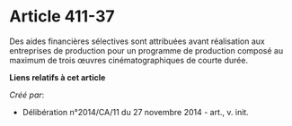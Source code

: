 # Article 411-37

Des aides financières sélectives sont attribuées avant réalisation aux entreprises de production pour un programme de
production composé au maximum de trois œuvres cinématographiques de courte durée.

**Liens relatifs à cet article**

_Créé par_:

  - Délibération n°2014/CA/11 du 27 novembre 2014 - art., v. init.
